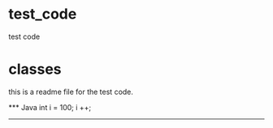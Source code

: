 # test_code
test code
# classes
this is a readme file for the test code.

*** Java
int i = 100;
i ++;
***